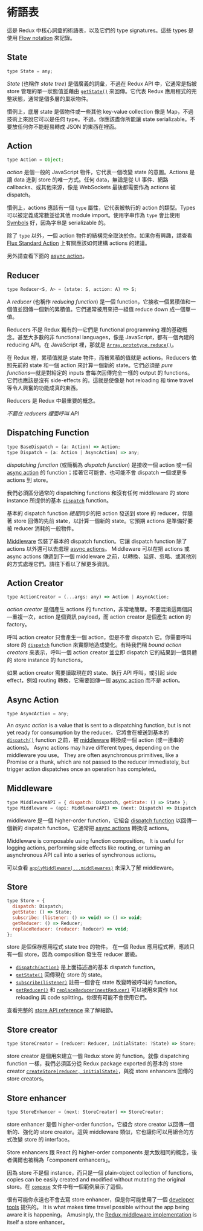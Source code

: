# 術語表

這是 Redux 中核心詞彙的術語表，以及它們的 type signatures。這些 types 是使用 [Flow notation](http://flowtype.org/docs/quick-reference.html) 來記錄。

## State

```js
type State = any;
```

*State* (也稱作 *state tree*) 是個廣義的詞彙，不過在 Redux API 中，它通常是指被 store 管理的單一狀態值並藉由 [`getState()`](api/Store.md#getState) 來回傳。它代表 Redux 應用程式的完整狀態，通常是個多層的巢狀物件。

慣例上，底層 state 是個物件或一些其他 key-value collection 像是 Map，不過技術上來說它可以是任何 type。不過，你應該盡你所能讓 state serializable。不要放任何你不能輕易轉成 JSON 的東西在裡面。

## Action

```js
type Action = Object;
```

*action* 是個一般的 JavaScript 物件，它代表一個改變 state 的意圖。Actions 是讓 data 進到 store 的唯一方式。任何 data，無論是從 UI 事件、網路 callbacks、或其他來源，像是 WebSockets 最後都需要作為 actions 被 dispatch。

慣例上，actions 應該有一個 `type` 屬性，它代表被執行的 action 的類型。Types 可以被定義成常數並從其他 module import。使用字串作為 `type` 會比使用 [Symbols](https://developer.mozilla.org/en/docs/Web/JavaScript/Reference/Global_Objects/Symbol) 好，因為字串是 serializable 的。

除了 `type` 以外，一個 action 物件的結構完全取決於你。如果你有興趣，請查看 [Flux Standard Action](https://github.com/acdlite/flux-standard-action) 上有關應該如何建構 actions 的建議。

另外請查看下面的 [async action](#async-action)。

## Reducer

```js
type Reducer<S, A> = (state: S, action: A) => S;
```

A *reducer* (也稱作 *reducing function*) 是一個 function，它接收一個累積值和一個值並回傳一個新的累積值。它們通常被用來把一組值 reduce down 成一個單一值。

Reducers 不是 Redux 獨有的—它們是 functional programming 裡的基礎概念。甚至大多數的非 functional languages，像是 JavaScript，都有一個內建的 reducing API。在 JavaScript 裡，那就是 [`Array.prototype.reduce()`](https://developer.mozilla.org/en-US/docs/Web/JavaScript/Reference/Global_Objects/Array/Reduce)。

在 Redux 裡，累積值就是 state 物件，而被累積的值就是 actions。Reducers 依照先前的 state 和一個 action 來計算一個新的 state。它們必須是 *pure functions*—就是對給定的 inputs 會每次回傳完全一樣的 output 的 functions。它們也應該是沒有 side-effects 的。這就是使像是 hot reloading 和 time travel 等令人興奮的功能成真的東西。

Reducers 是 Redux 中最重要的概念。

*不要在 reducers 裡面呼叫 API*

## Dispatching Function

```js
type BaseDispatch = (a: Action) => Action;
type Dispatch = (a: Action | AsyncAction) => any;
```

*dispatching function* (或簡稱為 *dispatch function*) 是接收一個 action 或一個 [async action](#async-action) 的 function；接著它可能會、也可能不會 dispatch 一個或更多 actions 到 store。

我們必須區分通常的 dispatching functions 和沒有任何 middleware 的 store instance 所提供的基本 [`dispatch`](api/Store.md#dispatch) function。

基本的 dispatch function *總是*同步的把 action 發送到 store 的 reducer，伴隨著 store 回傳的先前 state，以計算一個新的 state。它預期 actions 是準備好要被 reducer 消耗的一般物件。

[Middleware](#middleware) 包裝了基本的 dispatch function。它讓 dispatch function 除了 actions 以外還可以去處理 [async actions](#async-action)。 Middleware 可以在把 actions 或 async actions 傳遞到下一個 middleware 之前，以轉換、延遲、忽略、或其他別的方式處理它們。請往下看以了解更多資訊。

## Action Creator

```js
type ActionCreator = (...args: any) => Action | AsyncAction;
```

*action creator* 是個產生 actions 的 function，非常地簡單。不要混淆這兩個詞—重複一次，action 是個資訊 payload，而 action creator 是個產生 action 的 factory。

呼叫 action creator 只會產生一個 action，但是不會 dispatch 它。你需要呼叫 store 的 [`dispatch`](api/Store.md#dispatch) function 來實際地造成變化。有時我們稱 *bound action creators* 來表示，呼叫一個 action creator 並立即 dispatch 它的結果到一個具體的 store instance 的 functions。

如果 action creator 需要讀取現在的 state、執行 API 呼叫，或引起 side effect，例如 routing 轉換，它需要回傳一個 [async action](#async-action) 而不是 action。

## Async Action

```js
type AsyncAction = any;
```

An *async action* is a value that is sent to a dispatching function, but is not yet ready for consumption by the reducer。它將會在被送到基本的 [`dispatch()`](api/Store.md#dispatch) function 之前，被 [middleware](#middleware) 轉換成一個 action (或一連串的 actions)。 Async actions may have different types, depending on the middleware you use。 They are often asynchronous primitives, like a Promise or a thunk, which are not passed to the reducer immediately, but trigger action dispatches once an operation has completed。

## Middleware

```js
type MiddlewareAPI = { dispatch: Dispatch, getState: () => State };
type Middleware = (api: MiddlewareAPI) => (next: Dispatch) => Dispatch;
```

middleware 是一個 higher-order function，它組合 [dispatch function](#dispatching-function) 以回傳一個新的 dispatch function。它通常把 [async actions](#async-action) 轉換成 actions。

Middleware is composable using function composition。 It is useful for logging actions, performing side effects like routing, or turning an asynchronous API call into a series of synchronous actions。

可以查看 [`applyMiddleware(...middlewares)`](./api/applyMiddleware.md) 來深入了解 middleware。

## Store

```js
type Store = {
  dispatch: Dispatch;
  getState: () => State;
  subscribe: (listener: () => void) => () => void;
  getReducer: () => Reducer;
  replaceReducer: (reducer: Reducer) => void;
};
```

store 是個保存應用程式 state tree 的物件。
在一個 Redux 應用程式裡，應該只有一個 store，因為 composition 發生在 reducer 層級。

- [`dispatch(action)`](api/Store.md#dispatch) 是上面描述過的基本 dispatch function。
- [`getState()`](api/Store.md#getState) 回傳現在 store 的 state。
- [`subscribe(listener)`](api/Store.md#subscribe) 註冊一個會在 state 改變時被呼叫的 function。
- [`getReducer()`](api/Store.md#getReducer) 和 [`replaceReducer(nextReducer)`](api/Store.md#replaceReducer) 可以被用來實作 hot reloading 與 code splitting。你很有可能不會使用它們。

查看完整的 [store API reference](api/Store.md#dispatch) 來了解細節。

## Store creator

```js
type StoreCreator = (reducer: Reducer, initialState: ?State) => Store;
```

store creator 是個用來建立一個 Redux store 的 function。就像 dispatching function 一樣，我們必須區分從 Redux package exported 的基本的 store creator [`createStore(reducer, initialState)`](api/createStore.md)，與從 store enhancers 回傳的 store creators。

## Store enhancer

```js
type StoreEnhancer = (next: StoreCreator) => StoreCreator;
```

store enhancer 是個 higher-order function，它組合 store creator 以回傳一個新的、強化的 store creator。這與 middleware 類似，它也讓你可以用組合的方式改變 store 的 interface。

Store enhancers 跟 React 的 higher-order components 是大致相同的概念，後者偶爾也被稱為「component enhancers」。

因為 store 不是個 instance，而只是一個 plain-object collection of functions, copies can be easily created and modified without mutating the original store。在 [`compose`](api/compose.md) 文件中有一個範例展示了這個。

很有可能你永遠也不會去寫 store enhancer，但是你可能使用了一個 [developer tools](https://github.com/gaearon/redux-devtools) 提供的。 It is what makes time travel possible without the app being aware it is happening。 Amusingly, the [Redux middleware implementation](api/applyMiddleware.md) is itself a store enhancer。
